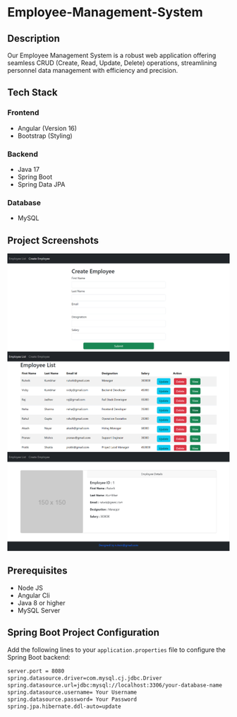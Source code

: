 # Employee-Management-System

## Description
Our Employee Management System is a robust web application offering seamless CRUD (Create, Read, Update, Delete) operations, streamlining personnel data management with efficiency and precision.

## Tech Stack

### Frontend
- Angular (Version 16)
- Bootstrap (Styling)
  
### Backend
- Java 17
- Spring Boot
- Spring Data JPA
### Database
- MySQL

## Project Screenshots

![Create Employee](https://github.com/rutwik-kumbhar/Employee-Management-System/blob/main/create-employee.png)
![Employee List](https://github.com/rutwik-kumbhar/Employee-Management-System/blob/main/employee-list.png)
![View Employee](https://github.com/rutwik-kumbhar/Employee-Management-System/blob/main/view-employee.png)

## Prerequisites
- Node JS
- Angular Cli
- Java 8 or higher
- MySQL Server

## Spring Boot Project Configuration
Add the following lines to your `application.properties` file to configure the Spring Boot backend:
```base
server.port = 8080
spring.datasource.driver=com.mysql.cj.jdbc.Driver
spring.datasource.url=jdbc:mysql://localhost:3306/your-database-name
spring.datasource.username= Your Username
spring.datasource.password= Your Password
spring.jpa.hibernate.ddl-auto=update
